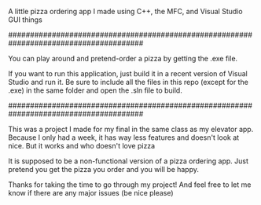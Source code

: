 A little pizza ordering app I made using C++, the MFC, and Visual Studio GUI things

#######################################################################################

You can play around and pretend-order a pizza by getting the .exe file.

If you want to run this application, just build it in a recent version of Visual Studio and run it. Be sure to include all the files in this repo (except for the .exe) in the same folder and open the .sln file to build.

#######################################################################################

This was a project I made for my final in the same class as my elevator app. Because I only had a week, it has way less features and doesn't look at nice. But it works and who doesn't love pizza

It is supposed to be a non-functional version of a pizza ordering app. Just pretend you get the pizza you order and you will be happy.

Thanks for taking the time to go through my project! And feel free to let me know if there are any major issues (be nice please)
